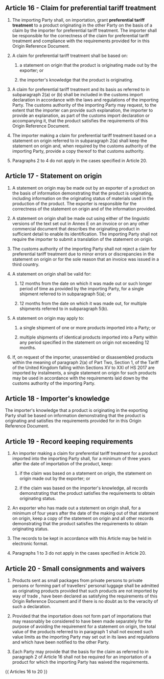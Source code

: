 ## Article 16 - Claim for preferential tariff treatment

1. The importing Party shall, on importation, grant **preferential tariff treatment** to a product originating in the other Party on the basis of a claim by the importer for preferential tariff treatment. The importer shall be responsible for the correctness of the claim for preferential tariff treatment and compliance with the requirements provided for in this Origin Reference Document.

2. A claim for preferential tariff treatment shall be based on:

   1. a statement on origin that the product is originating made out by the exporter; or

   2. the importer's knowledge that the product is originating.

3. A claim for preferential tariff treatment and its basis as referred to in subparagraph 2(a) or (b) shall be included in the customs import declaration in accordance with the laws and regulations of the importing Party. The customs authority of the importing Party may request, to the extent that the importer can provide such explanation, the importer to provide an explanation, as part of the customs import declaration or accompanying it, that the product satisfies the requirements of this Origin Reference Document.

4. The importer making a claim for preferential tariff treatment based on a statement on origin referred to in subparagraph 2(a) shall keep the statement on origin and, when required by the customs authority of the importing Party, provide a copy thereof to that customs authority.

5. Paragraphs 2 to 4 do not apply in the cases specified in Article 20.




## Article 17 - Statement on origin

1. A statement on origin may be made out by an exporter of a product on the basis of information demonstrating that the product is originating, including information on the originating status of materials used in the production of the product. The exporter is responsible for the correctness of the statement on origin and of the information provided.

2. A statement on origin shall be made out using either of the linguistic versions of the text set out in Annex E on an invoice or on any other commercial document that describes the originating product in sufficient detail to enable its identification. The importing Party shall not require the importer to submit a translation of the statement on origin.

3. The customs authority of the importing Party shall not reject a claim for preferential tariff treatment due to minor errors or discrepancies in the statement on origin or for the sole reason that an invoice was issued in a third country.

4. A statement on origin shall be valid for:

   1. 12 months from the date on which it was made out or such longer period of time as provided by the importing Party, for a single shipment referred to in subparagraph 5(a); or

   2. 12 months from the date on which it was made out, for multiple shipments referred to in subparagraph 5(b).

5. A statement on origin may apply to:

   1. a single shipment of one or more products imported into a Party; or

   2. multiple shipments of identical products imported into a Party within any period specified in the statement on origin not exceeding 12 months.

6. If, on request of the importer, unassembled or disassembled products within the meaning of paragraph 2(a) of Part Two, Section 1, of the Tariff of the United Kingdom falling within Sections XV to XXI of HS 2017 are imported by instalments, a single statement on origin for such products may be used in accordance with the requirements laid down by the customs authority of the importing Party.




## Article 18 - Importer's knowledge

The importer's knowledge that a product is originating in the exporting Party shall be based on information demonstrating that the product is originating and satisfies the requirements provided for in this Origin Reference Document.



## Article 19 - Record keeping requirements

1. An importer making a claim for preferential tariff treatment for a product imported into the importing Party shall, for a minimum of three years after the date of importation of the product, keep:

   1. if the claim was based on a statement on origin, the statement on origin made out by the exporter; or

   2. if the claim was based on the importer's knowledge, all records demonstrating that the product satisfies the requirements to obtain originating status.

2. An exporter who has made out a statement on origin shall, for a minimum of four years after the date of the making out of that statement on origin, keep a copy of the statement on origin and all other records demonstrating that the product satisfies the requirements to obtain originating status.

3. The records to be kept in accordance with this Article may be held in electronic format.

4. Paragraphs 1 to 3 do not apply in the cases specified in Article 20.




## Article 20 - Small consignments and waivers

1. Products sent as small packages from private persons to private persons or forming part of travellers' personal luggage shall be admitted as originating products provided that such products are not imported by way of trade , have been declared as satisfying the requirements of this Origin Reference Document and if there is no doubt as to the veracity of such a declaration.

2. Provided that the importation does not form part of importations that may reasonably be considered to have been made separately for the purpose of avoiding the requirement for a statement on origin, the total value of the products referred to in paragraph 1 shall not exceed such value limits as the importing Party may set out in its laws and regulations and which have been notified to the other Party.

3. Each Party may provide that the basis for the claim as referred to in paragraph 2 of Article 16 shall not be required for an importation of a product for which the importing Party has waived the requirements.



{{ Articles 16 to 20 }}